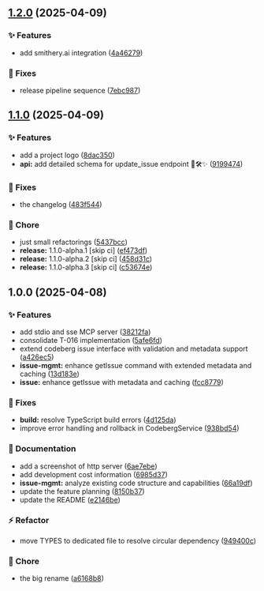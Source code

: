 ## [1.2.0](https://codeberg.org/goern/forgejo-mcp/compare/v1.1.0...v1.2.0) (2025-04-09)

### :sparkles: Features

- add smithery.ai integration ([4a46279](https://codeberg.org/goern/forgejo-mcp/commit/4a462797690f0c1b81f1ed83bed1853b7dfb1861))

### :bug: Fixes

- release pipeline sequence ([7ebc987](https://codeberg.org/goern/forgejo-mcp/commit/7ebc987c741cad5271eeb1be34ef82bcded2654d))

## [1.1.0](https://codeberg.org/goern/forgejo-mcp/compare/v1.0.0...v1.1.0) (2025-04-09)

### :sparkles: Features

- add a project logo ([8dac350](https://codeberg.org/goern/forgejo-mcp/commit/8dac3505d31046f23eb4de9744d888c307e9432b))
- **api:** add detailed schema for update_issue endpoint 🎯🛠️✨ ([9199474](https://codeberg.org/goern/forgejo-mcp/commit/919947445ce7dd82264d2405d55dd5ee84208b07))

### :bug: Fixes

- the changelog ([483f544](https://codeberg.org/goern/forgejo-mcp/commit/483f5441a585ecced82ff769fc647a96fb4fe136))

### :repeat: Chore

- just small refactorings ([5437bcc](https://codeberg.org/goern/forgejo-mcp/commit/5437bcce9c15741fea5df54d0df3b46a0e17b063))
- **release:** 1.1.0-alpha.1 [skip ci] ([ef473df](https://codeberg.org/goern/forgejo-mcp/commit/ef473df089351228342382548744de781ae98a7b))
- **release:** 1.1.0-alpha.2 [skip ci] ([458d31c](https://codeberg.org/goern/forgejo-mcp/commit/458d31cc15e29eb638381cdf619a7e2ddb275e45))
- **release:** 1.1.0-alpha.3 [skip ci] ([c53674e](https://codeberg.org/goern/forgejo-mcp/commit/c53674e4fa83b13f3b432889e31f0fbb0dcff876))

## 1.0.0 (2025-04-08)

### :sparkles: Features

- add stdio and sse MCP server ([38212fa](https://codeberg.org/goern/forgejo-mcp/commit/38212fabbe6b7a2e4cfe82d2bb8289c3a9ef97ed))
- consolidate T-016 implementation ([5afe6fd](https://codeberg.org/goern/forgejo-mcp/commit/5afe6fdc1b966114cc029a33d64e3fc46256965c))
- extend codeberg issue interface with validation and metadata support ([a426ec5](https://codeberg.org/goern/forgejo-mcp/commit/a426ec580cfe2dcb1f5062215f6aa2aac67ffdea))
- **issue-mgmt:** enhance getIssue command with extended metadata and caching ([13d183e](https://codeberg.org/goern/forgejo-mcp/commit/13d183e577994292c10eceb08f0d4cd7e14c31c5))
- **issue:** enhance getIssue with metadata and caching ([fcc8779](https://codeberg.org/goern/forgejo-mcp/commit/fcc8779c96f361bd9fa9a881297dc025c9004915))

### :bug: Fixes

- **build:** resolve TypeScript build errors ([4d125da](https://codeberg.org/goern/forgejo-mcp/commit/4d125da79db731f5c0ad7fa26b883e727c8c3143))
- improve error handling and rollback in CodebergService ([938bd54](https://codeberg.org/goern/forgejo-mcp/commit/938bd54f4595e1df4ede5b2eb235a0723556a734))

### :memo: Documentation

- add a screenshot of http server ([6ae7ebe](https://codeberg.org/goern/forgejo-mcp/commit/6ae7ebe1030d372646e38b59e4361d698ba16fc3))
- add development cost information ([6985d37](https://codeberg.org/goern/forgejo-mcp/commit/6985d37a4859bca5d6dca639affa631c94f0728a))
- **issue-mgmt:** analyze existing code structure and capabilities ([66a19df](https://codeberg.org/goern/forgejo-mcp/commit/66a19df1102fa38c974fef1344a99948ab8bbce7))
- update the feature planning ([8150b37](https://codeberg.org/goern/forgejo-mcp/commit/8150b37a220e4ad01d3c720734e0091e2f1889a1))
- update the README ([e2146be](https://codeberg.org/goern/forgejo-mcp/commit/e2146be2955ffd595821132b6e8113a3b6d7bd65))

### :zap: Refactor

- move TYPES to dedicated file to resolve circular dependency ([949400c](https://codeberg.org/goern/forgejo-mcp/commit/949400cff1bec330c47a49daaedbf0854fa2388b))

### :repeat: Chore

- the big rename ([a6168b8](https://codeberg.org/goern/forgejo-mcp/commit/a6168b879f880415769e5e519958ff90b4df7a29))

